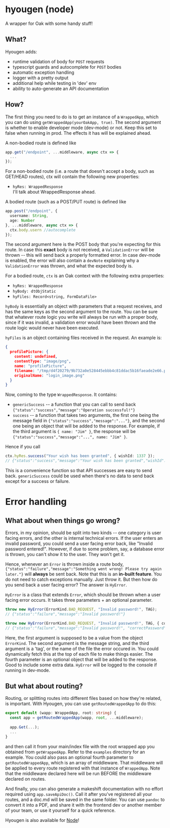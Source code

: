 # hyougen (node)
A wrapper for Oak with some handy stuff!

## What?
Hyougen adds:
* runtime validation of body for `POST` requests
* typescript guards and autocomplete for `POST` bodies
* automatic exception handling
* logger with a pretty output
* additional help while testing in 'dev' env
* ability to auto-generate an API documentation

## How?
The first thing you need to do is to get an instance of a `WrappedApp`, which you can do using `getWrappedApp(yourOakApp, true)`. The second argument is whether to enable developer mode (dev-mode) or not. Keep this set to false when running in prod. The effects it has will be explained ahead.
  
A non-bodied route is defined like
```typescript
app.get("/endpoint", ...middleware, async ctx => {
  ...
});
```
For a non-bodied route (i.e. a route that doesn't accept a body, such as GET/HEAD routes), ctx will contain the following new properties:
* `hyRes: WrappedResponse`  
I'll talk about WrappedResponse ahead.
  
A bodied route (such as a POST/PUT route) is defined like
```typescript
app.post("/endpoint", {
  username: String,
  age: Number
}, ...middleware, async ctx => {
  ctx.body.usern //autocomplete
});
```
The second argument here is the POST body that you're expecting for this route. In case this **exact** body is not received, a `ValidationError` will be thrown -- this will send back a properly formatted error. In case dev-mode is enabled, the error will also contain a `devNote` explaining why a `ValidationError` was thrown, and what the expected body is.
  
For a bodied route, `ctx` is an Oak context with the following extra properties:
* `hyRes: WrappedResponse`
* `hyBody: dtObjStatic`
* `hyFiles: Record<string, FormDataFile>`
  
`hyBody` is essentially an object with parameters that a request receives, and has the same keys as the second argument to the route. You can be sure that whatever route logic you write will always be run with a proper body, since if it was invalid, a validation error would have been thrown and the route logic would never have been executed.

`hyFiles` is an object containing files received in the request. An example is:
```json
{
  profilePicture: {
    content: undefined,
    contentType: "image/png",
    name: "profilePicture",
    filename: "/tmp/d4f20279/9b732a0e528445ebbb4c81ddac5b16faeade2e66.png",
    originalName: "login_image.png"
  }
}
```
  
Now, coming to the type `WrappedResponse`. It contains:
* `genericSuccess` -- a function that you can call to send back `{"status":"success","message":"Operation successful!"}`
* `success` -- a function that takes two arguments, the first one being the message field in `{"status":"success","message":"..."}`, and the second one being an object that will be added to the response. For example, if the third argument is `{ name: "Jim" }`, the response will be `{"status":"success","message":"...", name: "Jim" }`.

Hence if you call
```typescript
ctx.hyRes.success("Your wish has been granted", { wishId: 1337 });
// {"status":"success","message":"Your wish has been granted","wishId":1337}
```
This is a convenience function so that API successes are easy to send back. `genericSuccess` could be used when there's no data to send back except for a success or failure.
  
# Error handling

## What about when things go wrong?
Errors, in my opinion, should be split into two kinds -- one category is user facing errors, and the other is internal technical errors. If the user enters an invalid password, you could send a user facing error back, like "Invalid password entered!". However, if due to some problem, say, a database error is thrown, you can't show it to the user. They won't get it.
  
Hence, whenever an `Error` is thrown inside a route body, `{"status":"failure","message":"Something went wrong! Please try again later."}` will **always** be sent back. Note that this is an **in-built feature**. You do not need to catch exceptions manually. Just throw it.
But then how do you send back a user facing error? The answer is `HyError`.

`HyError` is a class that extends `Error`, which should be thrown when a user facing error occurs. It takes three parameters + an optional parameter.
```typescript
throw new HyError(ErrorKind.BAD_REQUEST, "Invalid password!", TAG);
// {"status":"failure","message":"Invalid password!"}

throw new HyError(ErrorKind.BAD_REQUEST, "Invalid password!", TAG, { correctPassword: "12345" });
// {"status":"failure","message":"Invalid password!", "correctPassword": "12345"}
```
Here, the first argument is supposed to be a value from the object `ErrorKind`. The second argument is the message string, and the third argument is a 'tag', or the name of the file the error occured in. You could dynamically fetch this at the top of each file to make things easier. The fourth parameter is an optional object that will be added to the response. Good to include some extra data. `HyError` will be logged to the console if running in dev-mode.

## But what about routing?
Routing, or splitting routes into different files based on how they're related, is important. With Hyougen, you can use `getRoutedWrappedApp` to do this:
```typescript
export default (wapp: WrappedApp, root: string) {
  const app = getRoutedWrappedApp(wapp, root, ...middleware);
  
  app.Get(...);
  ...
}
```
and then call it from your main/index file with the root wrapped app you obtained from `getWrappedApp`. Refer to the `examples` directory for an example.
You could also pass an optional fourth parameter to `getRoutedWrappedApp`, which is an array of middleware. That middleware will be applied to every route registered with that instance of `WrappedApp`. Note that the middleware declared here will be run BEFORE the middleware declared on routes.

And finally, you can also generate a makeshift documentation with no effort required using `app.saveApiDoc()`. Call it after you've registered all your routes, and a doc.md will be saved in the same folder. You can use `pandoc` to convert it into a PDF, and share it with the frontend dev or another member of your team, or use it yourself for a quick reference.

Hyougen is also available for [Node](https://github.com/uditkarode/node-hyougen)!
